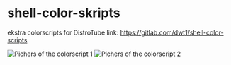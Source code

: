 # shell-color-skripts
ekstra colorscripts for DistroTube
link: https://gitlab.com/dwt1/shell-color-scripts

![Pichers of the colorscript 1](https://github.com/aceas24/shell-color-skripts/blob/main/img/dt1.png)
![Pichers of the colorscript 2](https://github.com/aceas24/shell-color-skripts/blob/main/img/dt2.png)
